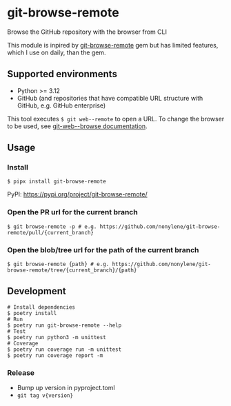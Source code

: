 # git-browse-remote

Browse the GitHub repository with the browser from CLI

This module is inpired by [git-browse-remote](https://github.com/motemen/git-browse-remote) gem but has limited features, which I use on daily, than the gem.

## Supported environments

- Python >= 3.12
- GitHub (and repositories that have compatible URL structure with GitHub, e.g. GitHub enterprise)

This tool executes `$ git web--remote` to open a URL. To change the browser to be used, see [git-web--browse documentation](https://git-scm.com/docs/git-web--browse).

## Usage

### Install

```
$ pipx install git-browse-remote
```

PyPI: https://pypi.org/project/git-browse-remote/


### Open the PR url for the current branch

```
$ git browse-remote -p # e.g. https://github.com/nonylene/git-browse-remote/pull/{current_branch}
```


### Open the blob/tree url for the path of the current branch

```
$ git browse-remote {path} # e.g. https://github.com/nonylene/git-browse-remote/tree/{current_branch}/{path}
```


## Development

```
# Install dependencies
$ poetry install
# Run
$ poetry run git-browse-remote --help
# Test
$ poetry run python3 -m unittest
# Coverage
$ poetry run coverage run -m unittest
$ poetry run coverage report -m
```

### Release

- Bump up version in pyproject.toml
- `git tag v{version}`
